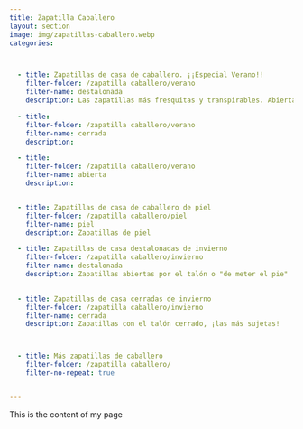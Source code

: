 ```yaml
---
title: Zapatilla Caballero
layout: section
image: img/zapatillas-caballero.webp
categories:



  - title: Zapatillas de casa de caballero. ¡¡Especial Verano!!
    filter-folder: /zapatilla caballero/verano
    filter-name: destalonada
    description: Las zapatillas más fresquitas y transpirables. Abiertas, destalonadas y cerradas, pero de verano!!

  - title: 
    filter-folder: /zapatilla caballero/verano
    filter-name: cerrada
    description: 

  - title: 
    filter-folder: /zapatilla caballero/verano
    filter-name: abierta
    description: 


  - title: Zapatillas de casa de caballero de piel
    filter-folder: /zapatilla caballero/piel
    filter-name: piel
    description: Zapatillas de piel

  - title: Zapatillas de casa destalonadas de invierno 
    filter-folder: /zapatilla caballero/invierno
    filter-name: destalonada
    description: Zapatillas abiertas por el talón o "de meter el pie"
    

  - title: Zapatillas de casa cerradas de invierno
    filter-folder: /zapatilla caballero/invierno
    filter-name: cerrada
    description: Zapatillas con el talón cerrado, ¡las más sujetas!



  - title: Más zapatillas de caballero
    filter-folder: /zapatilla caballero/
    filter-no-repeat: true


---
```


This is the content of my page